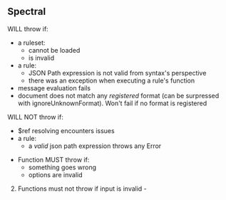 ## Spectral

WILL throw if:

- a ruleset:
  - cannot be loaded
  - is invalid
- a rule:
  - JSON Path expression is not valid from syntax's perspective
  - there was an exception when executing a rule's function
- message evaluation fails
- document does not match any _registered_ format (can be surpressed with ignoreUnknownFormat). Won't fail if no format is registered

WILL NOT throw if:

- $ref resolving encounters issues
- a rule:
  - a _valid_ json path expression throws any Error

* Function MUST throw if:
  - something goes wrong
  - options are invalid

2. Functions must not throw if input is invalid -
